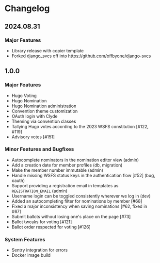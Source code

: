 # Changelog

## 2024.08.31

### Major Features

* Library release with copier template
* Forked django_svcs off into https://github.com/offbyone/django-svcs

## 1.0.0

### Major Features

* Hugo Voting
* Hugo Nomination
* Hugo Nomination administration
* Convention theme customization
* OAuth login with Clyde
* Theming via convention classes
* Tallying Hugo votes according to the 2023 WSFS constitution [#122, #119]
* Advisory votes [#151]

### Minor Features and Bugfixes

* Autocomplete nominators in the nomination editor view (admin)
* Add a creation date for member profiles (db, migration)
* Make the member number immutable (admin)
* Handle missing WSFS status keys in the authentication flow [#52] (bug, oauth)
* Support providing a registration email in templates as `REGISTRATION_EMAIL` (admin)
* Username login can be toggled consistently wherever we log in (dev)
* Added an autocompleting filter for nominations by member [#68]
* Fixed a major inconsistency when saving nominations [#62, fixed in #67]
* Submit ballots without losing one's place on the page [#73]
* Ballot tweaks for voting [#121]
* Ballot order respected for voting [#126]

### System Features

* Sentry integration for errors
* Docker image build
